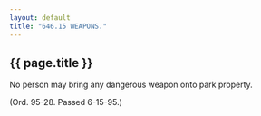 ```yaml
---
layout: default 
title: "646.15 WEAPONS."
---
```


{{ page.title }}
----------------

No person may bring any dangerous weapon onto park property.

(Ord. 95-28. Passed 6-15-95.)
